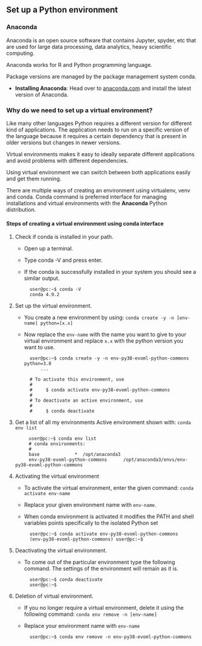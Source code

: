## Set up a Python environment

### Anaconda

Anaconda is an open source software that contains Jupyter, spyder, etc that are used for large data processing, data
analytics, heavy scientific computing.

Anaconda works for R and Python programming language.

Package versions are managed by the package management system conda.

- **Installing Anaconda**: Head over to [anaconda.com](https://www.anaconda.com/products/individual) and install the
  latest version of Anaconda.

### Why do we need to set up a virtual environment?

Like many other languages Python requires a different version for different kind of applications. The application needs
to run on a specific version of the language because it requires a certain dependency that is present in older versions
but changes in newer versions.

Virtual environments makes it easy to ideally separate different applications and avoid problems with different
dependencies.

Using virtual environment we can switch between both applications easily and get them running.

There are multiple ways of creating an environment using virtualenv, venv and conda. Conda command is preferred
interface for managing installations and virtual environments with the **Anaconda** Python distribution.

#### Steps of creating a virtual environment using conda interface

1) Check if conda is installed in your path.
    - Open up a terminal.
    - Type conda -V and press enter.
    - If the conda is successfully installed in your system you should see a similar output.

            user@pc:~$ conda -V
            conda 4.9.2
        
2) Set up the virtual environment.
    - You create a new environment by using: `conda create -y -n [env-name] python=[x.x] `
    - Now replace the `env-name` with the name you want to give to your virtual environment and replace `x.x` with the
      python version you want to use.
    
            user@pc:~$ conda create -y -n env-py38-evoml-python-commons python=3.8
                ...

            # To activate this environment, use
            #
            #     $ conda activate env-py38-evoml-python-commons
            #
            # To deactivate an active environment, use
            #
            #     $ conda deactivate
        
3) Get a list of all my environments Active environment shown with: `conda env list`

            user@pc:~$ conda env list
            # conda environments:
            #
            base             *  /opt/anaconda3
            env-py38-evoml-python-commons      /opt/anaconda3/envs/env-py38-evoml-python-commons
        
4) Activating the virtual environment
    - To activate the virtual environment, enter the given command: `conda activate env-name`
    - Replace your given environment name with `env-name`.
    - When conda environment is activated it modifies the PATH and shell variables points specifically to the isolated
      Python set
        
            user@pc:~$ conda activate env-py38-evoml-python-commons
            (env-py38-evoml-python-commons) user@pc:~$
        
5) Deactivating the virtual environment.
    - To come out of the particular environment type the following command. The settings of the environment will remain
      as it is.
        
            user@pc:~$ conda deactivate
            user@pc:~$
        
6) Deletion of virtual environment.
    - If you no longer require a virtual environment, delete it using the following
      command: `conda env remove -n [env-name]`
    - Replace your environment name with `env-name`
        
            user@pc:~$ conda env remove -n env-py38-evoml-python-commons
        

